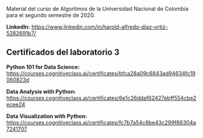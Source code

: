 Material del curso de Algoritmos de la Universidad Nacional de Colombia para el segundo semestre de 2020.

**LinkedIn:** https://www.linkedin.com/in/harold-alfredo-diaz-ortiz-5282691b7/

## Certificados del laboratorio 3

**Python 101 for Data Science:**
https://courses.cognitiveclass.ai/certificates/bfca28a09c6843ad94634fc19060823d

**Data Analysis with Python:**
https://courses.cognitiveclass.ai/certificates/6e1c26ddaf62427ebff554cbe2ecee24

**Data Visualization with Python:**
https://courses.cognitiveclass.ai/certificates/fc7b7a54c6be43c299f86304a7241707